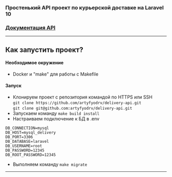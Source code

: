### Простенький API проект по курьерской доставке на Laravel 10
### [Документация API](https://documenter.getpostman.com/view/24975823/2s9YsFEuTS)
---
## Как запустить проект?

#### Необходимое окружение
- Docker и "make" для работы с Makefile

#### Запуск
- Клонируем проект с репозитория командой по HTTPS или SSH  <br>
`git clone https://github.com/artyfyodrv/delivery-api.git` <br>
`git clone git@github.com:artyfyodrv/delivery-api.git` 
- Запускаем команду `make build install`
- Настраиваем подключение к БД в .env 
```
DB_CONNECTION=mysql
DB_HOST=mysql_delivery
DB_PORT=3306
DB_DATABASE=laravel
DB_USERNAME=root
DB_PASSWORD=12345
DB_ROOT_PASSWORD=12345
```
- Выполняем команду `make migrate`
---


